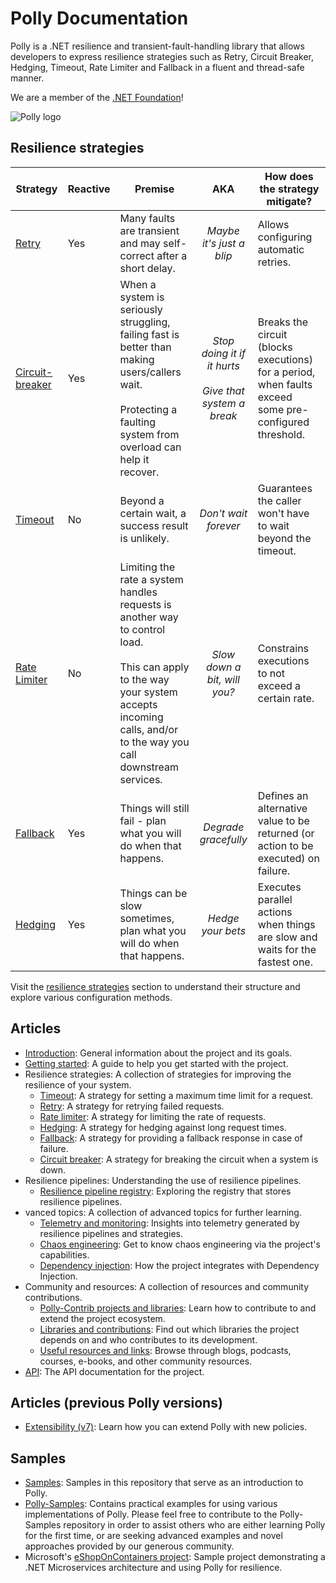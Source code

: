 # Polly Documentation

Polly is a .NET resilience and transient-fault-handling library that allows developers to express resilience strategies such as Retry, Circuit Breaker, Hedging, Timeout, Rate Limiter and Fallback in a fluent and thread-safe manner.

We are a member of the [.NET Foundation](https://www.dotnetfoundation.org/about)!

![Polly logo](https://raw.github.com/App-vNext/Polly/main/Polly-Logo.png)

## Resilience strategies

| Strategy | Reactive | Premise | AKA | How does the strategy mitigate?|
| ------------- | --- | ------------- |:-------------: |------------- |
|[Retry](strategies/retry.md) |Yes|Many faults are transient and may self-correct after a short delay.| *Maybe it's just a blip* |  Allows configuring automatic retries. |
|[Circuit-breaker](strategies/circuit-breaker.md) |Yes|When a system is seriously struggling, failing fast is better than making users/callers wait.  <br/><br/>Protecting a faulting system from overload can help it recover. | *Stop doing it if it hurts* <br/><br/>*Give that system a break* | Breaks the circuit (blocks executions) for a period, when faults exceed some pre-configured threshold. |
|[Timeout](strategies/timeout.md)|No|Beyond a certain wait, a success result is unlikely.| *Don't wait forever*  |Guarantees the caller won't have to wait beyond the timeout. |
|[Rate Limiter](strategies/rate-limiter.md)|No|Limiting the rate a system handles requests is another way to control load. <br/><br/> This can apply to the way your system accepts incoming calls, and/or to the way you call downstream services. | *Slow down a bit, will you?*  |Constrains executions to not exceed a certain rate. |
|[Fallback](strategies/fallback.md)|Yes|Things will still fail - plan what you will do when that happens.| *Degrade gracefully*  |Defines an alternative value to be returned (or action to be executed) on failure. |
|[Hedging](strategies/hedging.md)|Yes|Things can be slow sometimes, plan what you will do when that happens.| *Hedge your bets*  | Executes parallel actions when things are slow and waits for the fastest one.  |

Visit the [resilience strategies](resilience-strategies.md) section to understand their structure and explore various configuration methods.

## Articles

- [Introduction](readme.md): General information about the project and its goals.
- [Getting started](getting-started.md): A guide to help you get started with the project.
- Resilience strategies: A collection of strategies for improving the resilience of your system.
  - [Timeout](strategies/timeout.md): A strategy for setting a maximum time limit for a request.
  - [Retry](strategies/retry.md): A strategy for retrying failed requests.
  - [Rate limiter](strategies/rate-limiter.md): A strategy for limiting the rate of requests.
  - [Hedging](strategies/hedging.md): A strategy for hedging against long request times.
  - [Fallback](strategies/fallback.md): A strategy for providing a fallback response in case of failure.
  - [Circuit breaker](strategies/circuit-breaker.md): A strategy for breaking the circuit when a system is down.
- Resilience pipelines: Understanding the use of resilience pipelines.
  - [Resilience pipeline registry](pipelines/resilience-pipeline-registry.md): Exploring the registry that stores resilience pipelines.
- vanced topics: A collection of advanced topics for further learning.
  - [Telemetry and monitoring](advanced/telemetry.md): Insights into telemetry generated by resilience pipelines and strategies.
  - [Chaos engineering](advanced/simmy.md): Get to know chaos engineering via the project's capabilities.
  - [Dependency injection](advanced/dependency-injection.md): How the project integrates with Dependency Injection.
- Community and resources: A collection of resources and community contributions.
  - [Polly-Contrib projects and libraries](community/polly-contrib.md): Learn how to contribute to and extend the project ecosystem.
  - [Libraries and contributions](community/libraries-and-contributions.md): Find out which libraries the project depends on and who contributes to its development.
  - [Useful resources and links](community/resources.md): Browse through blogs, podcasts, courses, e-books, and other community resources.
- [API](api/readme.md): The API documentation for the project.

## Articles (previous Polly versions)

- [Extensibility (v7)](v7/extensibility.md): Learn how you can extend Polly with new policies.

## Samples

- [Samples](https://github.com/App-vNext/Polly/tree/main/samples): Samples in this repository that serve as an introduction to Polly.
- [Polly-Samples](https://github.com/App-vNext/Polly-Samples): Contains practical examples for using various implementations of Polly. Please feel free to contribute to the Polly-Samples repository in order to assist others who are either learning Polly for the first time, or are seeking advanced examples and novel approaches provided by our generous community.
- Microsoft's [eShopOnContainers project](https://github.com/dotnet-architecture/eShopOnContainers): Sample project demonstrating a .NET Microservices architecture and using Polly for resilience.
